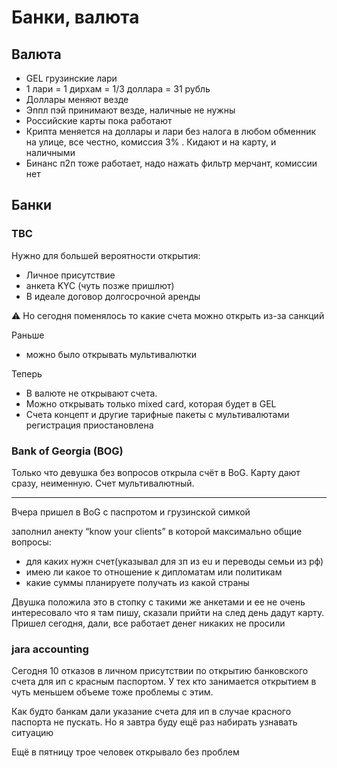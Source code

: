 # Банки, валюта

## Валюта
* GEL грузинские лари
* 1 лари = 1 дирхам = 1/3 доллара = 31 рубль
* Доллары меняют везде
* Эппл пэй принимают везде, наличные не нужны
* Российские карты пока работают
* Крипта меняется на доллары и лари без налога в любом обменник на улице, все честно, комиссия 3% . Кидают и на карту, и наличными
* Бинанс п2п тоже работает, надо нажать фильтр мерчант, комиссии нет

## Банки

### ТВС

Нужно для большей вероятности открытия:
* Личное присутствие
* анкета KYC (чуть позже пришлют)
* В идеале договор долгосрочной аренды

⚠️ Но сегодня поменялось то какие счета можно открыть из-за санкций

Раньше
 * можно было открывать мультивалютки

Теперь
* В валюте не открывают счета.
* Можно открывать только mixed card, которая будет в GEL
* Счета концепт и другие тарифные пакеты с мультивалютами регистрация приостановлена

### Bank of Georgia (BOG)

Только что девушка без вопросов открыла счёт в BoG. Карту дают сразу, неименную. Счет мультивалютный.

----

Вчера пришел в BoG с паспротом и грузинской симкой

заполнил анекту “know your clients” в которой максимально общие вопросы:
- для каких нужн счет(указывал для зп из eu и переводы семьи из рф)
- имею ли какое то отношение к дипломатам или политикам
- какие суммы планируете получать из какой страны

Двушка положила это в стопку с такими же анкетами и ее не очень интересовало что я там пишу, сказали прийти на след день дадут карту. Пришел сегодня, дали, все работает денег никаких не просили

### jara accounting
Сегодня 10 отказов в личном присутствии по открытию банковского счета для ип с красным паспортом. У тех кто занимается открытием в чуть меньшем объеме тоже проблемы с этим.

Как будто банкам дали указание счета для ип в случае красного паспорта не пускать. Но я завтра буду ещё раз набирать узнавать ситуацию

Ещё в пятницу трое человек открывало без проблем

